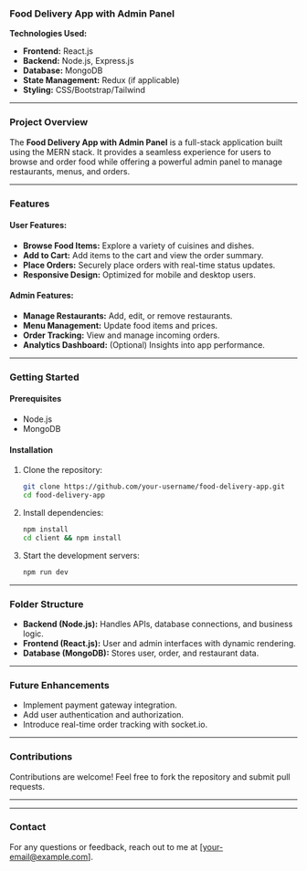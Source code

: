 ### Food Delivery App with Admin Panel  

**Technologies Used:**  
- **Frontend:** React.js  
- **Backend:** Node.js, Express.js  
- **Database:** MongoDB  
- **State Management:** Redux (if applicable)  
- **Styling:** CSS/Bootstrap/Tailwind  

---

### **Project Overview**  
The **Food Delivery App with Admin Panel** is a full-stack application built using the MERN stack. It provides a seamless experience for users to browse and order food while offering a powerful admin panel to manage restaurants, menus, and orders.  

---

### **Features**  

#### **User Features:**  
- **Browse Food Items:** Explore a variety of cuisines and dishes.  
- **Add to Cart:** Add items to the cart and view the order summary.  
- **Place Orders:** Securely place orders with real-time status updates.  
- **Responsive Design:** Optimized for mobile and desktop users.  

#### **Admin Features:**  
- **Manage Restaurants:** Add, edit, or remove restaurants.  
- **Menu Management:** Update food items and prices.  
- **Order Tracking:** View and manage incoming orders.  
- **Analytics Dashboard:** (Optional) Insights into app performance.  

---

### **Getting Started**  

#### Prerequisites  
- Node.js  
- MongoDB  

#### Installation  
1. Clone the repository:  
   ```bash
   git clone https://github.com/your-username/food-delivery-app.git
   cd food-delivery-app
   ```  
2. Install dependencies:  
   ```bash
   npm install
   cd client && npm install
   ```  
3. Start the development servers:  
   ```bash
   npm run dev
   ```  

---

### **Folder Structure**  
- **Backend (Node.js):** Handles APIs, database connections, and business logic.  
- **Frontend (React.js):** User and admin interfaces with dynamic rendering.  
- **Database (MongoDB):** Stores user, order, and restaurant data.  

---

### **Future Enhancements**  
- Implement payment gateway integration.  
- Add user authentication and authorization.  
- Introduce real-time order tracking with socket.io.  

---

### **Contributions**  
Contributions are welcome! Feel free to fork the repository and submit pull requests.  

---


---  

### **Contact**  
For any questions or feedback, reach out to me at [your-email@example.com].  


